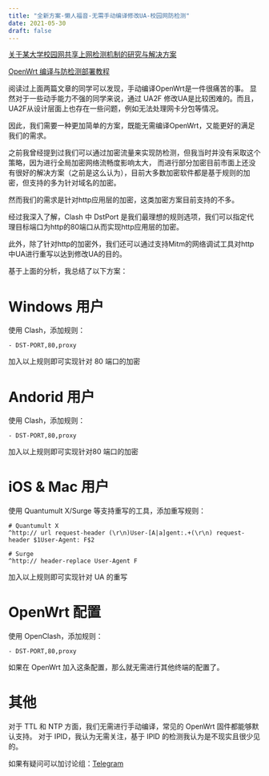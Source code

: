 ```yaml
---
title: "全新方案-懒人福音-无需手动编译修改UA-校园网防检测"
date: 2021-05-30
draft: false
---
```


[关于某大学校园网共享上网检测机制的研究与解决方案](https://blog.sunbk201.site/crack-campus-network)

[OpenWrt 编译与防检测部署教程](https://blog.sunbk201.site/posts/openwrt-compile)

阅读过上面两篇文章的同学可以发现，手动编译OpenWrt是一件很痛苦的事。 显然对于一些动手能力不强的同学来说，通过 UA2F 修改UA是比较困难的。而且，UA2F从设计层面上也存在一些问题，例如无法处理网卡分包等情况。

因此，我们需要一种更加简单的方案，既能无需编译OpenWrt，又能更好的满足我们的需求。

之前我曾经提到过我们可以通过加密流量来实现防检测，但我当时并没有采取这个策略，因为进行全局加密网络流畅度影响太大， 而进行部分加密目前市面上还没有很好的解决方案（之前是这么认为），目前大多数加密软件都是基于规则的加密，但支持的多为针对域名的加密。

然而我们的需求是针对http应用层的加密，这类加密方案目前支持的不多。

经过我深入了解，Clash 中 DstPort 是我们最理想的规则选项，我们可以指定代理目标端口为http的80端口从而实现http应用层的加密。

此外，除了针对http的加密外，我们还可以通过支持Mitm的网络调试工具对http中UA进行重写以达到修改UA的目的。

基于上面的分析，我总结了以下方案：

# Windows 用户
使用 Clash，添加规则：
```
- DST-PORT,80,proxy
```
加入以上规则即可实现针对 80 端口的加密

# Andorid 用户
使用 Clash，添加规则：

```
- DST-PORT,80,proxy
```
加入以上规则即可实现针对80 端口的加密

# iOS & Mac 用户
使用 Quantumult X/Surge 等支持重写的工具，添加重写规则：
```
# Quantumult X
^http:// url request-header (\r\n)User-[A|a]gent:.+(\r\n) request-header $1User-Agent: F$2
```
```
# Surge
^http:// header-replace User-Agent F
```
加入以上规则即可实现针对 UA 的重写

# OpenWrt 配置
使用 OpenClash，添加规则：
```
- DST-PORT,80,proxy
```
如果在 OpenWrt 加入这条配置，那么就无需进行其他终端的配置了。

# 其他
对于 TTL 和 NTP 方面，我们无需进行手动编译，常见的 OpenWrt 固件都能够默认支持。 对于 IPID，我认为无需关注，基于 IPID 的检测我认为是不现实且很少见的。

如果有疑问可以加讨论组：[Telegram](https://t.me/crack_campus_network)